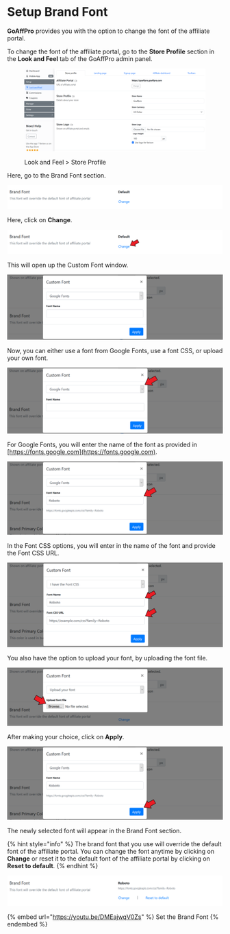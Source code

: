 # Setup Brand Font

**GoAffPro** provides you with the option to change the font of the affiliate portal.

To change the font of the affiliate portal, go to the **Store Profile** section in the **Look and Feel** tab of the GoAffPro admin panel.

<figure><img src="../../.gitbook/assets/image (16).png" alt=""><figcaption><p>Look and Feel > Store Profile</p></figcaption></figure>

Here, go to the Brand Font section.

![Brand Font](<../../.gitbook/assets/image (2368).png>)

Here, click on **Change**.

![Click on Change](<../../.gitbook/assets/Annotation 2020-06-02 213409.png>)

This will open up the Custom Font window.

![Custom Font](<../../.gitbook/assets/image (2347).png>)

Now, you can either use a font from Google Fonts, use a font CSS, or upload your own font.

![Choose the font ](<../../.gitbook/assets/Annotation 2020-06-02 215029.png>)

For Google Fonts, you will enter the name of the font as provided in [https://fonts.google.com](https://fonts.google.com).

![Fill in the font name](<../../.gitbook/assets/Annotation 2020-06-02 214256.png>)

In the Font CSS options, you will enter in the name of the font and provide the Font CSS URL.

![Fill in the font name and font CSS URL](<../../.gitbook/assets/Annotation 2020-06-02 214535.png>)

You also have the option to upload your font, by uploading the font file.

![Upload font file](<../../.gitbook/assets/Annotation 2020-06-02 214815.png>)

After making your choice, click on **Apply**.

![Click on Apply](<../../.gitbook/assets/Annotation 2020-06-02 214256 (1).png>)

The newly selected font will appear in the Brand Font section.&#x20;

{% hint style="info" %}
The brand font that you use will override the default font of the affiliate portal. You can change the font anytime by clicking on **Change** or reset it to the default font of the affiliate portal by clicking on **Reset to default**.
{% endhint %}

![](<../../.gitbook/assets/image (644).png>)

{% embed url="https://youtu.be/DMEajwqV0Zs" %}
Set the Brand Font
{% endembed %}
